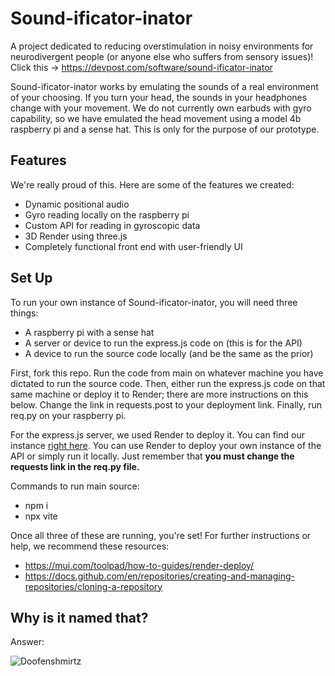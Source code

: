 # Sound-ificator-inator
A project dedicated to reducing overstimulation in noisy environments for neurodivergent people (or anyone else who suffers from sensory issues)!
Click this -> https://devpost.com/software/sound-ificator-inator

Sound-ificator-inator works by emulating the sounds of a real environment of your choosing. If you turn your head, the sounds in your headphones change with your movement. We do not currently own earbuds with gyro capability, so we have emulated the head movement using a model 4b raspberry pi and a sense hat. This is only for the purpose of our prototype.

## Features
We're really proud of this. Here are some of the features we created:
- Dynamic positional audio
- Gyro reading locally on the raspberry pi
- Custom API for reading in gyroscopic data
- 3D Render using three.js
- Completely functional front end with user-friendly UI

## Set Up
To run your own instance of Sound-ificator-inator, you will need three things:
- A raspberry pi with a sense hat
- A server or device to run the express.js code on (this is for the API)
- A device to run the source code locally (and be the same as the prior)

First, fork this repo. Run the code from main on whatever machine you have dictated to run the source code. Then, either run the express.js code on that same machine or deploy it to Render; there are more instructions on this below. Change the link in requests.post to your deployment link. Finally, run req.py on your raspberry pi.

For the express.js server, we used Render to deploy it. You can find our instance [right here](https://soundificatorinator.onrender.com/). You can use Render to deploy your own instance of the API or simply run it locally. Just remember that **you must change the requests link in the req.py file.**

Commands to run main source:
- npm i
- npx vite

Once all three of these are running, you're set! For further instructions or help, we recommend these resources:
- https://mui.com/toolpad/how-to-guides/render-deploy/
- https://docs.github.com/en/repositories/creating-and-managing-repositories/cloning-a-repository

## Why is it named that?
Answer:

![Doofenshmirtz](https://thepioneerpress.org/wp-content/uploads/2021/05/DoofenshmirtzFull.jpg)
